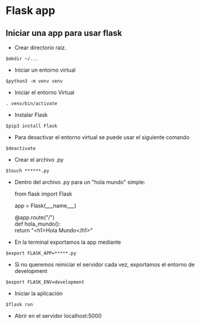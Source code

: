 # Flask app 

## Iniciar una app para usar flask

- Crear directorio raiz.

`$mkdir ~/...`

- Iniciar un entorno virtual

`$python3 -m venv venv`

- Iniciar el entorno Virtual

`. venv/bin/activate`

- Instalar Flask

`$pip3 install Flask`

- Para desactivar el entorno virtual se puede usar el siguiente comando

`$deactivate`

- Crear el archivo .py

`$touch ******.py`

- Dentro del archivo .py para un "hola mundo" simple:

    from flask import Flask

    app = Flask(__\_name_\__)
 
    @app.route("/")    
    def hola_mundo():    
        return "\<h1>Hola Mundo\</h1>"

- En la terminal exportamos la app mediante

`$export FLASK_APP=*****.py`

- Si no queremos reiniciar el servidor cada vez, exportamos el entorno de development

`$export FLASK_ENV=development`

- Iniciar la aplicación

`$flask run`

- Abrir en el servidor localhost:5000

